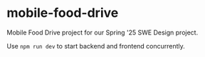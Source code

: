 # mobile-food-drive
Mobile Food Drive project for our Spring '25 SWE Design project.

Use `npm run dev` to start backend and frontend concurrently.